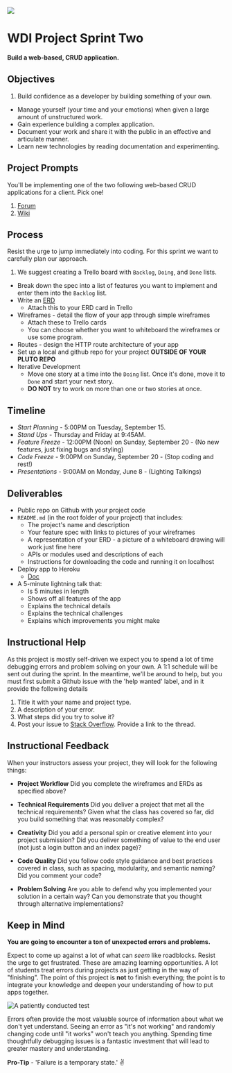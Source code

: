 ![](https://ga-dash.s3.amazonaws.com/production/assets/logo-9f88ae6c9c3871690e33280fcf557f33.png)

# WDI Project Sprint Two

**Build a web-based, CRUD application.**

## Objectives

1. Build confidence as a developer by building something of your own.
-  Manage yourself (your time and your emotions) when given a large amount of
unstructured work.
-  Gain experience building a complex application.
-  Document your work and share it with the public in an effective and articulate
manner.
-  Learn new technologies by reading documentation and experimenting.

## Project Prompts

You'll be implementing one of the two following web-based CRUD applications for
a client. Pick one!

1. [Forum][forum]
1. [Wiki][wiki]

## Process

Resist the urge to jump immediately into coding.  For this sprint we want to
carefully plan our approach.

1. We suggest creating a Trello board with `Backlog`, `Doing`, and `Done` lists.
- Break down the spec into a list of features you want to implement and enter
them into the `Backlog` list.
- Write an [ERD][erd]
  * Attach this to your ERD card in Trello
- Wireframes - detail the flow of your app through simple wireframes
  * Attach these to Trello cards
  * You can choose whether you want to whiteboard the wireframes or use some program.
- Routes - design the HTTP route architecture of your app
- Set up a local and github repo for your project **OUTSIDE OF YOUR PLUTO REPO**
- Iterative Development
  * Move one story at a time into the `Doing` list. Once it's done, move it to
  `Done` and start your next story.
  * **DO NOT** try to work on more than one or two stories at once.


## Timeline

* *Start Planning* - 5:00PM on Tuesday, September 15.
* *Stand Ups* - Thursday and Friday at 9:45AM.
* *Feature Freeze* - 12:00PM (Noon) on Sunday, September 20 - (No new features, just fixing bugs and styling)
* *Code Freeze* - 9:00PM on Sunday, September 20 - (Stop coding and rest!)
* *Presentations* - 9:00AM on Monday, June 8 - (Lighting Talkings)

## Deliverables

* Public repo on Github with your project code
* `README.md` (in the root folder of your project) that includes:
  * The project's name and description
  * Your feature spec with links to pictures of your wireframes
  * A representation of your ERD - a picture of a whiteboard drawing will work
  just fine here
  * APIs or modules used and descriptions of each
  * Instructions for downloading the code and running it on localhost
* Deploy app to Heroku
  * [Doc](https://devcenter.heroku.com/articles/deploying-nodejs#deploy-your-application-to-heroku)
* A 5-minute lightning talk that:
  * Is 5 minutes in length
  * Shows off all features of the app
  * Explains the technical details
  * Explains the technical challenges
  * Explains which improvements you might make

## Instructional Help

As this project is mostly self-driven we expect you to spend a lot of time
debugging errors and problem solving on your own. A 1:1 schedule will be sent out during the sprint. In the meantime, we'll be around to help, but you must first submit a Github issue with the 'help wanted' label, and in it provide the following details

1. Title it with your name and project type.
1. A description of your error.
1. What steps did you try to solve it?
1. Post your issue to [Stack Overflow](http://www.stackoverflow.com). Provide a link to the thread.

## Instructional Feedback

When your instructors assess your project, they will look for the following things:

- **Project Workflow**
Did you complete the wireframes and ERDs as specified above?

- **Technical Requirements**
Did you deliver a project that met all the technical requirements? Given what
the class has covered so far, did you build something that was reasonably complex?

- **Creativity**
Did you add a personal spin or creative element into your project submission?
Did you deliver something of value to the end user (not just a login button and
an index page)?

- **Code Quality**
Did you follow code style guidance and best practices covered in class, such as
spacing, modularity, and semantic naming? Did you comment your code?

- **Problem Solving**
Are you able to defend why you implemented your solution in a certain way? Can
you demonstrate that you thought through alternative implementations?

## Keep in Mind

**You are going to encounter a ton of unexpected errors and problems.**

Expect to come up against a lot of what can *seem* like roadblocks. Resist the
urge to get frustrated. These are amazing learning opportunities. A lot of students
treat errors during projects as just getting in the way of "finishing". The point
of this project is **not** to finish everything; the point is to integrate your
knowledge and deepen your understanding of how to put apps together.

![A patiently conducted test](http://media.giphy.com/media/7MZ0v9KynmiSA/giphy.gif)

Errors often provide the most valuable source of information about what we don't
yet understand. Seeing an error as "it's not working" and randomly changing code
until "it works" won't teach you anything. Spending time thoughtfully debugging
issues is a fantastic investment that will lead to greater mastery and understanding.

**Pro-Tip** - 'Failure is a temporary state.' :v:

<!-- Links -->

[forum]: forum.md
[wiki]: wiki.md
[pair programming schedule]: pair-programming-schedule.md
[erd]: http://en.wikipedia.org/wiki/Entity%E2%80%93relationship_model
